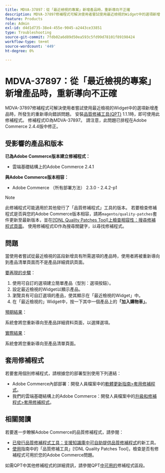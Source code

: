 ```yaml
---
title: MDVA-37897：從「最近檢視的專案」新增產品時，重新導向不正確
description: MDVA-37897修補程式可解決使用者嘗試使用最近檢視的Widget中的選項新增產品時，所發生的重新導向錯誤問題。 安裝[Quality Patches Tool (QPT)](https://experienceleague.adobe.com/zh-hant/docs/commerce-operations/tools/quality-patches-tool/quality-patches-tool-to-self-serve-quality-patches) 1.1.1後，即可使用此修補程式。 修補程式ID為MDVA-37897。 請注意，此問題已排程在Adobe Commerce 2.4.4版中修正。
feature: Products
role: Admin
exl-id: d4d1d735-38e4-455e-9045-a2443ce33851
type: Troubleshooting
source-git-commit: 7fdb02a6d89d50ea593c5fd99d78101f89198424
workflow-type: tm+mt
source-wordcount: '449'
ht-degree: 0%

---
```


# MDVA-37897：從「最近檢視的專案」新增產品時，重新導向不正確

MDVA-37897修補程式可解決使用者嘗試使用最近檢視的Widget中的選項新增產品時，所發生的重新導向錯誤問題。 安裝[品質修補工具(QPT)](https://experienceleague.adobe.com/zh-hant/docs/commerce-operations/tools/quality-patches-tool/quality-patches-tool-to-self-serve-quality-patches) 1.1.1時，即可使用此修補程式。 修補程式ID為MDVA-37897。 請注意，此問題已排程在Adobe Commerce 2.4.4版中修正。

## 受影響的產品和版本

**已為Adobe Commerce版本建立修補程式：**

* 雲端基礎結構上的Adobe Commerce 2.4.1

**與Adobe Commerce版本相容：**

* Adobe Commerce （所有部署方法） 2.3.0 - 2.4.2-p1

>[!NOTE]
>
>此修補程式可能適用於其他發行了「品質修補程式」工具的版本。 若要檢查修補程式是否與您的Adobe Commerce版本相容，請將`magento/quality-patches`套件更新至最新版本，並在[[!DNL Quality Patches Tool]上檢查相容性：搜尋修補程式頁面](https://experienceleague.adobe.com/zh-hant/docs/commerce-operations/tools/quality-patches-tool/quality-patches-tool-to-self-serve-quality-patches)。 使用修補程式ID作為搜尋關鍵字，以尋找修補程式。

## 問題

當使用者嘗試從最近檢視的區段新增具有所需選項的產品時，使用者將被重新導向到產品清單頁面而不是產品詳細資訊頁面。

<u>要再現的步驟</u>：

1. 使用可自訂的選項建立簡單產品（型別：選項按鈕）。
1. 設定最近檢視的Widget以顯示產品。
1. 瀏覽具有可自訂選項的產品，使其顯示在「最近檢視的Widget」中。
1. 在「最近檢視的」Widget中，按一下其中一個產品上的&#x200B;**「加入購物車」**。

<u>預期結果</u>：

系統會將您重新導向至產品詳細資料頁面，以選擇選項。

<u>實際結果</u>：

系統會將您重新導向至產品清單頁面。

## 套用修補程式

若要套用個別修補程式，請根據您的部署型別使用下列連結：

* Adobe Commerce內部部署：開發人員檔案中的[軟體更新指南>套用修補程式](https://experienceleague.adobe.com/zh-hant/docs/commerce-operations/tools/quality-patches-tool/usage)。
* 我們的雲端基礎結構上的Adobe Commerce：開發人員檔案中的[升級和修補程式>套用修補程式](https://experienceleague.adobe.com/zh-hant/docs/commerce-cloud-service/user-guide/develop/upgrade/apply-patches)。

## 相關閱讀

若要進一步瞭解Adobe Commerce的品質修補程式，請參閱：

* [已發行品質修補程式工具：支援知識庫中可自助提供品質修補程式](https://experienceleague.adobe.com/zh-hant/docs/commerce-operations/tools/quality-patches-tool/quality-patches-tool-to-self-serve-quality-patches)的新工具。
* [使用](/help/tools/quality-patches-tool/patches-available-in-qpt/check-patch-for-magento-issue-with-magento-quality-patches.md)指南中的「品質修補工具」[!DNL Quality Patches Tool]，檢查是否有修補程式可用於您的Adobe Commerce問題。

如需QPT中其他修補程式的詳細資訊，請參閱QPT[中可用的](https://experienceleague.adobe.com/tools/commerce-quality-patches/index.html?lang=zh-Hant)修補程式區段。
